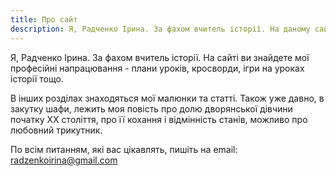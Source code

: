 ```yaml
---
title: Про сайт
description: Я, Радченко Ірина. За фахом вчитель історії. На даному сайті ви знайдете мої професійні напрацювання з історії.
---
```


Я, Радченко Ірина. За фахом вчитель історії. На сайті ви знайдете мої професійні напрацювання - плани уроків, кросворди, ігри на уроках історії тощо.

В інших розділах знаходяться мої малюнки та статті. Також уже давно, в закутку шафи, лежить моя повість про долю дворянської дівчини початку ХХ століття, про її кохання і відмінність станів, можливо про любовний трикутник.

По всім питанням, які вас цікавлять, пишіть на email: <a href="mailto:radzenkoirina@gmail.com">radzenkoirina@gmail.com</a >
